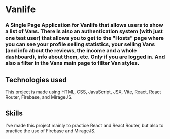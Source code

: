 # Vanlife
### A Single Page Application for Vanlife that allows users to show a list of Vans. There is also an authentication system (with just one test user) that allows you to get to the "Hosts" page where you can see your profile selling statistics, your selling Vans (and info about the reviews, the income and a whole dashboard), info about them, etc. Only if you are logged in. And also a filter in the Vans main page to filter Van styles.

## Technologies used
This project is made using HTML, CSS, JavaScript,
JSX, Vite, React, React Router, Firebase, and MirageJS.

## Skills
I've made this project mainly to practice React and React Router, 
but also to practice the use of Firebase and MirageJS.
